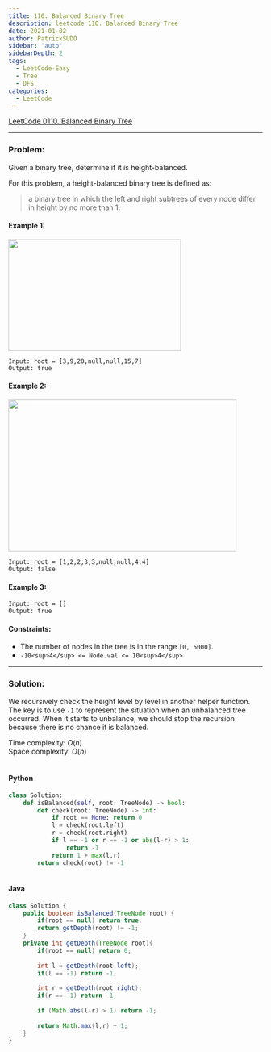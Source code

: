```yaml
---
title: 110. Balanced Binary Tree
description: leetcode 110. Balanced Binary Tree
date: 2021-01-02
author: PatrickSUDO
sidebar: 'auto'
sidebarDepth: 2
tags: 
  - LeetCode-Easy
  - Tree
  - DFS
categories:
  - LeetCode
---
```

[LeetCode 0110. Balanced Binary Tree](https://leetcode.com/problems/balanced-binary-tree/)

---
### Problem: <br/>

Given a binary tree, determine if it is height-balanced.

For this problem, a height-balanced binary tree is defined as:

>a binary tree in which the left and right subtrees of every node differ in height by no more than 1.

#### Example 1:
<img alt="" src="https://assets.leetcode.com/uploads/2020/10/06/balance_1.jpg" style="width: 342px; height: 221px;">

    Input: root = [3,9,20,null,null,15,7]
    Output: true

#### Example 2:
<img alt="" src="https://assets.leetcode.com/uploads/2020/10/06/balance_2.jpg" style="width: 452px; height: 301px;">

    Input: root = [1,2,2,3,3,null,null,4,4]
    Output: false

#### Example 3:
    Input: root = []
    Output: true

#### Constraints:

- The number of nodes in the tree is in the range `[0, 5000]`.
- `-10<sup>4</sup> <= Node.val <= 10<sup>4</sup>`

---
### Solution: <br/>

We recursively check the height level by level in another helper function. The key is to use `-1` to represent the situation when an unbalanced tree occurred. When it starts to unbalance, we should stop the recursion because there is no chance it is balanced.


Time complexity: $O(n)$</br>
Space complexity: $O(n)$ 
</br>
</br>

#### Python
```python
class Solution:
    def isBalanced(self, root: TreeNode) -> bool:
        def check(root: TreeNode) -> int:
            if root == None: return 0
            l = check(root.left)
            r = check(root.right)
            if l == -1 or r == -1 or abs(l-r) > 1:
                return -1
            return 1 + max(l,r)
        return check(root) != -1
    
```

#### Java
```java
class Solution {
    public boolean isBalanced(TreeNode root) {
        if(root == null) return true;
        return getDepth(root) != -1;
    }
    private int getDepth(TreeNode root){
        if(root == null) return 0;
        
        int l = getDepth(root.left);
        if(l == -1) return -1;
        
        int r = getDepth(root.right);
        if(r == -1) return -1;
        
        if (Math.abs(l-r) > 1) return -1;
        
        return Math.max(l,r) + 1;
    }
}
```

<Disqus shortname="patricksudo" />